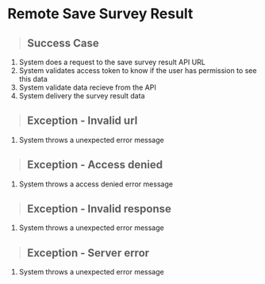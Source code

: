 # Remote Save Survey Result

> ## Success Case
1. System does a request to the save survey result API URL
2. System validates access token to know if the user has permission to see this data
3. System validate data recieve from the API
4. System delivery the survey result data

> ## Exception - Invalid url
1. System throws a unexpected error message

> ## Exception - Access denied
1. System throws a access denied error message

> ## Exception - Invalid response
1. System throws a unexpected error message

> ## Exception - Server error
1. System throws a unexpected error message